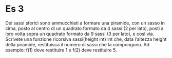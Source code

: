 # Es 3
Dei sassi sferici sono ammucchiati a formare una piramide, con un sasso in cima, posto al centro di un quadrato formato da 4 sassi (2 per lato), posti a loro volta sopra un quadrato formato da 9 sassi (3 per lato), e così via.
Scrivete una funzione ricorsiva sassi(height int) int che, data l’altezza height della piramide, restituisca il numero di sassi che la compongono. Ad esempio: f(1) deve restituire 1 e f(2) deve restituire 5.